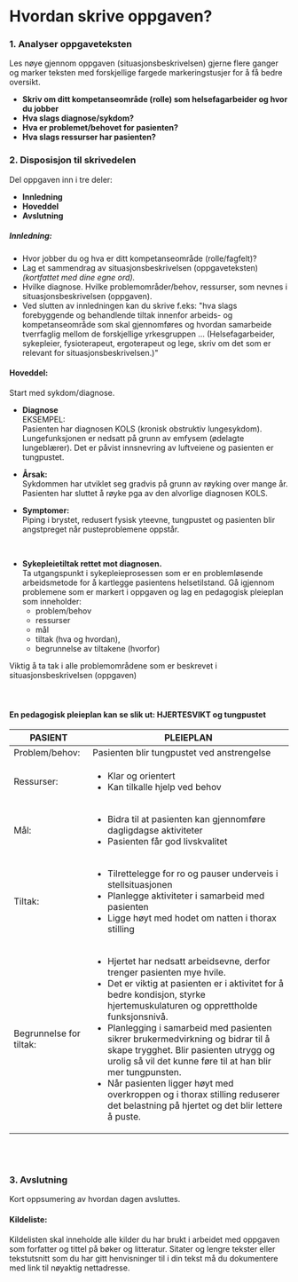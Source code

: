 # Hvordan skrive oppgaven?

### 1. Analyser oppgaveteksten

Les nøye gjennom oppgaven (situasjonsbeskrivelsen) gjerne flere ganger og marker teksten med forskjellige fargede markeringstusjer for å få bedre oversikt.

  - **Skriv om ditt kompetanseområde (rolle) som helsefagarbeider og hvor du jobber**
  - **Hva slags diagnose/sykdom?**
  - **Hva er problemet/behovet for pasienten?**
  - **Hva slags ressurser har pasienten?**

### 2. Disposisjon til skrivedelen
Del oppgaven inn i tre deler:<br>

  - **Innledning**<br>
  - **Hoveddel**<br>
  - **Avslutning**<br>

##### Innledning:
 - Hvor jobber du og hva er ditt kompetanseområde (rolle/fagfelt)?
 - Lag et sammendrag av situasjonsbeskrivelsen (oppgaveteksten) *(kortfattet med dine egne ord).*
 - Hvilke diagnose. Hvilke problemområder/behov, ressurser, som nevnes i situasjonsbeskrivelsen (oppgaven).
 - Ved slutten av innledningen kan du skrive f.eks: "hva slags forebyggende og behandlende tiltak innenfor arbeids- og kompetanseområde som skal gjennomføres og hvordan samarbeide tverrfaglig mellom de forskjellige yrkesgruppen ... (Helsefagarbeider, sykepleier, fysioterapeut, ergoterapeut og lege, skriv om det som er relevant for situasjonsbeskrivelsen.)" 


#### Hoveddel:
Start med sykdom/diagnose.

- **Diagnose**<br>
EKSEMPEL:<br>
Pasienten har diagnosen KOLS (kronisk obstruktiv lungesykdom). Lungefunksjonen er nedsatt på grunn av emfysem (ødelagte lungeblærer). Det er påvist innsnevring av luftveiene og pasienten er tungpustet.  

- **Årsak:**<br>
Sykdommen har utviklet seg gradvis på grunn av røyking over mange år. Pasienten har sluttet å røyke pga av den alvorlige diagnosen KOLS. 

- **Symptomer:**<br>
Piping i brystet, redusert fysisk yteevne, tungpustet og pasienten blir angstpreget når pusteproblemene oppstår.
<br>


- **Sykepleietiltak rettet mot diagnosen.**<br>
Ta utgangspunkt i sykepleieprosessen som er en problemløsende arbeidsmetode for å kartlegge pasientens helsetilstand.
Gå igjennom problemene som er markert i oppgaven og lag en pedagogisk pleieplan som inneholder:<br>
  - problem/behov
  - ressurser
  - mål
  - tiltak (hva og hvordan), 
  - begrunnelse av tiltakene (hvorfor)

Viktig å ta tak i alle problemområdene som er beskrevet i situasjonsbeskrivelsen (oppgaven)
<br>
<br>
<br>

#### En pedagogisk pleieplan kan se slik ut: HJERTESVIKT og tungpustet
| PASIENT    | PLEIEPLAN       |
| --------------- | ---------------- |
| Problem/behov:  | Pasienten blir tungpustet ved anstrengelse |
| Ressurser: | <ul><li>Klar og orientert</li><li>Kan tilkalle hjelp ved behov</li></ul> |
| Mål: | <ul><li>Bidra til at pasienten kan gjennomføre dagligdagse aktiviteter</li><li>Pasienten får god livskvalitet</li></ul> |
| Tiltak: | <ul><li>Tilrettelegge for ro og pauser underveis i stellsituasjonen</li><li>Planlegge aktiviteter i samarbeid med pasienten</li><li>Ligge høyt med hodet om natten i thorax stilling</li></ul> |
| Begrunnelse for tiltak: | <ul><li>Hjertet har nedsatt arbeidsevne, derfor trenger pasienten mye hvile.</li><li>Det er viktig at pasienten er i aktivitet for å bedre kondisjon, styrke hjertemuskulaturen og opprettholde funksjonsnivå.</li><li>Planlegging i samarbeid med pasienten sikrer brukermedvirkning og bidrar til å skape trygghet. Blir pasienten utrygg og urolig så vil det kunne føre til at han blir mer tungpunsten.</li><li>Når pasienten ligger høyt med overkroppen og i thorax stilling reduserer det belastning på hjertet og det blir lettere å puste.</li></ul> |

<br>
<br>

### 3. Avslutning
Kort oppsumering av hvordan dagen avsluttes.

#### Kildeliste:
Kildelisten skal inneholde alle kilder du har brukt i arbeidet med oppgaven som forfatter og tittel på bøker og litteratur. Sitater og lengre tekster eller tekstutsnitt som du har gitt henvisninger til i din tekst må du dokumentere med link til nøyaktig nettadresse.




